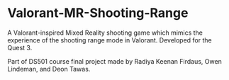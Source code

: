 # Valorant-MR-Shooting-Range
A Valorant-inspired Mixed Reality shooting game which mimics the experience of the shooting range mode in Valorant. Developed for the Quest 3.  

Part of DS501 course final project made by Radiya Keenan Firdaus, Owen Lindeman, and Deon Tawas.
